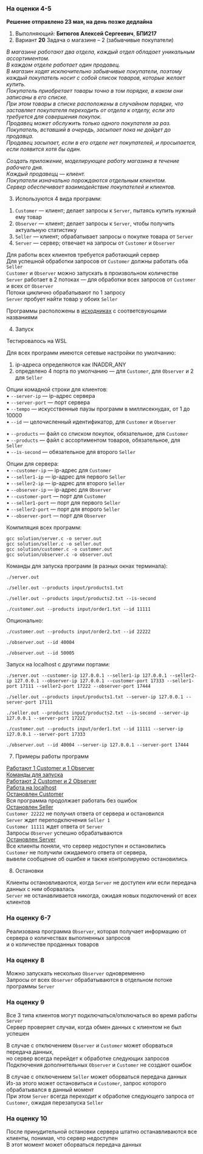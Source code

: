 
### На оценки 4-5

**Решение отправлено 23 мая, на день позже дедлайна**

1. Выполняющий: **Битюгов Алексей Сергеевич**, **БПИ217**
2. Вариант **20** Задача о магазине – 2 (забывчивые покупатели)

*В магазине работают два отдела, каждый отдел обладает уникальным ассортиментом.*  
*В каждом отделе работает один продавец.*  
*В магазин ходят исключительно забывчивые покупатели, поэтому каждый покупатель носит с собой список товаров, которые желает купить.*  
*Покупатель приобретает товары точно в том порядке, в каком они записаны в его списке.*  
*При этом товары в списке расположены в случайном порядке, что заставляет покупателя переходить от отдела к отделу, если это требуется для совершения покупок.*  
*Продавец может обслужить только одного покупателя за раз.*  
*Покупатель, вставший в очередь, засыпает пока не дойдет до продавца.*  
*Продавец засыпает, если в его отделе нет покупателей, и просыпается, если появится хотя бы один.*  

*Создать приложение, моделирующее работу магазина в течение рабочего дня.*  
*Каждый продавецц — клиент.*  
*Покупатели изначально порождаются отдельным клиентом.*  
*Сервер обеспечивает взаимодействие покупателей и клиентов.*  

3. Используются 4 вида программ:

1) `Сustomer` — клиент; делает запросы к `Server`, пытаясь купить нужный ему товар
2) `Observer` — клиент; делает запросы к `Server`, чтобы получить актуальную статистику
3) `Seller` — клиент; обрабатывает запросы о покупке товара от `Server`
4) `Server` — сервер; отвечает на запросы от `Сustomer` и `Observer`

Для работы всех клиентов требуется работающий сервер  
Для успешной обработки запросов от `Сustomer` должны работать оба `Seller`  
`Сustomer` и `Observer` можно запускать в произвольном количестве  
`Server` работает в 2 потоках — для обработки всех запросов от `Сustomer` и всех от `Observer`  
Потоки циклично обрабатывают по 1 запросу  
`Server` пробует найти товар у обоих `Seller`  

Программы расположены в [исходниках](https://github.com/axhse/OS-HW-3/tree/main/solution) с соответсвующими названиями  

4. Запуск

Тестировалось на WSL  

Для всех программ имеются сетевые настройки по умолчанию:
1) ip-адреса определяются как INADDR_ANY
2) определено 4 порта по умолчанию — для `Сustomer`, для `Observer` и 2 для `Seller`

Опции комадной строки для клиентов:  
 • `--server-ip` — ip-адрес сервера  
 • `--server-port` — порт сервера  
 • `--tempo` — искусственные паузы программ в миллисекнудах, от 1 до 10000  
 • `--id` — целочисленный идентификатор, для `Сustomer` и `Observer`  

 • `--products` — файл со списком покупок, обязательное, для `Сustomer`  
 • `--products` — файл с ассортиментом товаров, обязательное, для `Seller`  
 • `--is-second` — обязательное для второго `Seller`  

Опции для сервера:  
 • `--customer-ip` — ip-адрес для `Customer`  
 • `--seller1-ip` — ip-адрес для первого `Seller`  
 • `--seller2-ip` — ip-адрес для второго `Seller`  
 • `--observer-ip` — ip-адрес для `Observer`  
 • `--customer-port` — порт для `Customer`  
 • `--seller1-port` — порт для первого `Seller`  
 • `--seller2-port` — порт для второго `Seller`  
 • `--observer-port` — порт для `Observer`  

Компиляция всех программ:
```
gcc solution/server.c -o server.out
gcc solution/seller.c -o seller.out
gcc solution/customer.c -o customer.out
gcc solution/observer.c -o observer.out

```

Команды для запуска программ (в разных окнах терминала):
```
./server.out
```
```
./seller.out --products input/products1.txt
```
```
./seller.out --products input/products2.txt --is-second
```
```
./customer.out --products input/order1.txt --id 11111
```
Опционально:
```
./customer.out --products input/order2.txt --id 22222
```
```
./observer.out --id 40004
```
```
./observer.out --id 50005
```

Запуск на localhost с другими портами:
```
./server.out --customer-ip 127.0.0.1 --seller1-ip 127.0.0.1 --seller2-ip 127.0.0.1 --observer-ip 127.0.0.1 --customer-port 17333 --seller1-port 17111 --seller2-port 17222 --observer-port 17444
```
```
./seller.out --products input/products1.txt --server-ip 127.0.0.1 --server-port 17111
```
```
./seller.out --products input/products2.txt --is-second --server-ip 127.0.0.1 --server-port 17222
```
```
./customer.out --products input/order1.txt --id 11111 --server-ip 127.0.0.1 --server-port 17333
```
```
./observer.out --id 40004 --server-ip 127.0.0.1 --server-port 17444
```

7. Примеры работы программ

[Работают 1 Customer и 1 Observer](https://github.com/axhse/OS-HW-3/blob/main/demo/working2.png)  
[Команды для запуска](https://github.com/axhse/OS-HW-3/blob/main/demo/starting.png)  
[Работают 2 Customer и 2 Observer](https://github.com/axhse/OS-HW-3/blob/main/demo/working4.png)  
[Работа на localhost](https://github.com/axhse/OS-HW-3/blob/main/demo/custom%20networking.png)  
[Остановлен Customer](https://github.com/axhse/OS-HW-3/blob/main/demo/customer%20stopped.png)  
Вся программа продолжает работать без ошибок  
[Остановлен Seller](https://github.com/axhse/OS-HW-3/blob/main/demo/seller%20stopped.png)  
`Customer 22222` не получил ответа от сервера и остановился  
`Server` ждет переподключения `Seller 1`  
`Customer 11111` ждет ответа от `Server`  
Запросы `Observer` успешно обрабатываются  
[Остановлен Server](https://github.com/axhse/OS-HW-3/blob/main/demo/server%20stopped.png)  
Все клиенты поняли, что сервер недоступен и остановились  
`Customer` не получили ожидаемого ответа от сервера,  
вывели сообщение об ошибке и также контролируемо остановились  

8. Остановки

Клиенты остановливаются, когда `Server` не доступен или если передача данных с ним оборвалась  
`Server` не останавливается никогда, ожидая новых подключений от всех клиентов  

### На оценку 6-7

Реализована программа `Observer`, которая получает информацию от сервера о количествах выполненных запросов  
и о количестве проданных товаров  

### На оценку 8

Можно запускать несколько `Observer` одновременно  
Запросы от всех `Observer` обрабатываются в отдельном потоке программы `Server`  

### На оценку 9

Все 3 типа клиентов могут подключаться/отключаться во время работы `Server`  
Сервер проверяет случаи, когда обмен данных с клиентом не был успешен  

В случае с отключением `Observer` и `Customer` может оборваться передача данных,  
но сервер всегда перейдет к обработке следующих запросов  
Подключения дополнительных `Observer` и `Customer` не создают ошибок  

В случае с отключением `Seller` может оборваться передача данных  
Из-за этого может остановиться и `Customer`, запрос которого обрабатывался в данный момент  
При этом `Server` всегда переходит к обработке следующего запроса от `Customer`, ожидая перезапуска `Seller`  

### На оценку 10

После принудительной остановки сервера штатно останавливаются все клиенты, понимая, что сервер недоступен  
В этот момент может оборваться передача данных  
